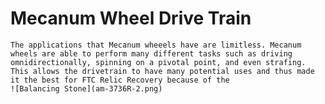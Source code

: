 # Mecanum Wheel Drive Train 

    The applications that Mecanum wheeels have are limitless. Mecanum wheels are able to perform many different tasks such as driving omnidirectionally, spinning on a pivotal point, and even strafing. This allows the drivetrain to have many potential uses and thus made it the best for FTC Relic Recovery because of the  
    ![Balancing Stone](am-3736R-2.png)

